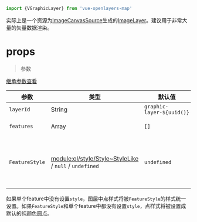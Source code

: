 ```javascript
import {VGraphicLayer} from 'vue-openlayers-map'
```

实际上是一个资源为[ImageCanvasSource](https://openlayers.org/en/latest/apidoc/module-ol_source_ImageCanvas-ImageCanvasSource.html)生成的[ImageLayer](https://openlayers.org/en/latest/apidoc/module-ol_layer_Image-ImageLayer.html)。建议用于非常大量的矢量数据渲染。

# props

> 参数

[继承参数查看](LAYER_PROPS.md)

| 参数           | 类型                                                         | 默认值                    | 描述                                                         |
| -------------- | ------------------------------------------------------------ | ------------------------- | ------------------------------------------------------------ |
| `layerId`      | String                                                       | `graphic-layer-${uuid()}` | 图层id                                                       |
| `features`     | Array                                                        | `[]`                      | 图层中的要素集合，单个要素参数参考：[feature](FEATURE_OPTS.md) |
| `FeatureStyle` | [ module:ol/style/Style~StyleLike](https://openlayers.org/en/latest/apidoc/module-ol_style_Style.html#~StyleLike) / `null` / `undefined` | `undefined`               | 图层样式。当设置为 时`null`，只有具有自己风格的特征才会被渲染。[`module:ol/style/Style~Style`](https://openlayers.org/en/latest/apidoc/module-ol_style_Style-Style.html)如果未设置，请参阅将使用的默认样式。 |

如果单个feature中没有设置`style`，图层中点样式将被`FeatureStyle`的样式统一设置。如果`FeatureStyle`和单个feature中都没有设置`style`，点样式将被设置成默认的纯颜色圆点。